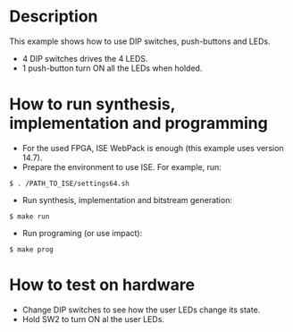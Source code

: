 # Description

This example shows how to use DIP switches, push-buttons and LEDs.
* 4 DIP switches  drives the 4 LEDS.
* 1 push-button turn ON all the LEDs when holded.

# How to run synthesis, implementation and programming

* For the used FPGA, ISE WebPack is enough (this example uses version 14.7).
* Prepare the environment to use ISE. For example, run:
```
$ . /PATH_TO_ISE/settings64.sh
```
* Run synthesis, implementation and bitstream generation:
```
$ make run
```
* Run programing (or use impact):
```
$ make prog
```

# How to test on hardware

* Change DIP switches to see how the user LEDs change its state.
* Hold SW2 to turn ON al the user LEDs.
